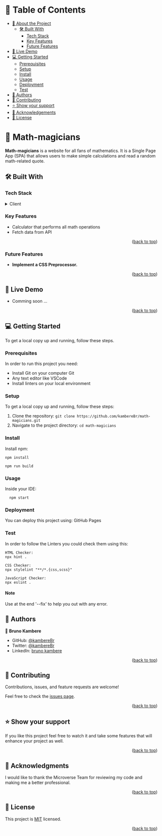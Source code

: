 <!-- TABLE OF CONTENTS -->

# 📗 Table of Contents

- [📖 About the Project](#about-project)
  - [🛠 Built With](#built-with)
    - [Tech Stack](#tech-stack)
    - [Key Features](#key-features)
    - [Future Features](#future-features)
- [🚀 Live Demo ](#live-demo)
- [💻 Getting Started](#getting-started)
  - [Prerequisites](#prerequisites)
  - [Setup](#setup)
  - [Install](#setup)
  - [Usage](#usage)
  - [Deployment ](#deployment-)
  - [Test](#test)
- [👥 Authors](#authors)
- [🤝 Contributing](#contributing)
- [⭐️ Show your support](#support)
- [🙏 Acknowledgements](#acknowledgements)
- [📝 License](#license)

<!-- PROJECT DESCRIPTION -->

# 📖 Math-magicians <a name="about-project"></a>

**Math-magicians** is a website for all fans of mathematics. It is a Single Page App (SPA) that allows users to make simple calculations and read a random math-related quote. 

## 🛠 Built With <a name="built-with"></a>

### Tech Stack <a name="tech-stack"></a>

<details>
  <summary>Client</summary>
  <ul>
    <li><a href="https://www.w3schools.com/html/">HTML</a></li>
    <li><a href="https://www.w3schools.com/css/">CSS</a></li>
    <li><a href="https://www.w3schools.com/js/">JavaScript ES6</a></li>
    <li><a href="https://react.dev/">React</a></li>
  </ul>
</details>

<!-- Features -->

### Key Features <a name="key-features"></a>

- Calculator that performs all math operations
- Fetch data from API

<p align="right">(<a href="#readme-top">back to top</a>)</p>

### Future Features <a name="future-features"></a>

- **Implement a CSS Preprocessor.**

<p align="right">(<a href="#readme-top">back to top</a>)</p>


## 🚀 Live Demo <a name="live-demo"></a>

- Comming soon ...
<!-- - [Live Demo Link](https://kamberebr.github.io/math-magicians/dist/) -->


<p align="right">(<a href="#readme-top">back to top</a>)</p>

## 💻 Getting Started <a name="getting-started"></a>

To get a local copy up and running, follow these steps.

### Prerequisites <a name="prerequisites"></a>

In order to run this project you need:

- Install Git on your computer Git
- Any text editor like VSCode
- Install linters on your local environment


### Setup <a name="setup"></a>

To get a local copy up and running, follow these steps:

1. Clone the repository: `git clone https://github.com/kambereBr/math-magicians.git`
2. Navigate to the project directory: `cd math-magicians`

### Install <a name="install"></a>

Install npm: 
 ```
 npm install

 npm run build

```

### Usage <a name="usage"></a>

Inside your IDE:


```
  npm start
```

### Deployment <a name="deployment"></a>

You can deploy this project using: GitHub Pages


### Test

In order to follow the Linters you could check them using this:

```
HTML Checker:
npx hint .

CSS Checker:
npx stylelint "**/*.{css,scss}"

JavaScript Checker:
npx eslint .
```

#### Note

Use at the end '--fix' to help you out with any error.

## 👥 Authors <a name="authors"></a>

👤 **Bruno Kambere**

- GitHub: [@kambereBr](https://github.com/kambereBr)
- Twitter: [@kambereBr](https://twitter.com/kambereBr)
- LinkedIn: [bruno kambere](https://www.linkedin.com/in/bruno-kambere-399447138/)

<p align="right">(<a href="#readme-top">back to top</a>)</p>

## 🤝 Contributing <a name="contributing"></a>

Contributions, issues, and feature requests are welcome!

Feel free to check the [issues page](../../issues/).

<p align="right">(<a href="#readme-top">back to top</a>)</p>

## ⭐️ Show your support <a name="support"></a>

If you like this project feel free to watch it and take some features that will enhance your project
as well.

<p align="right">(<a href="#readme-top">back to top</a>)</p>

## 🙏 Acknowledgments <a name="acknowledgements"></a>

I would like to thank the Microverse Team for reviewing my code and making me a better
professional.

<p align="right">(<a href="#readme-top">back to top</a>)</p>

## 📝 License <a name="license"></a>

This project is [MIT](LICENSE) licensed.

<p align="right">(<a href="#readme-top">back to top</a>)</p>
